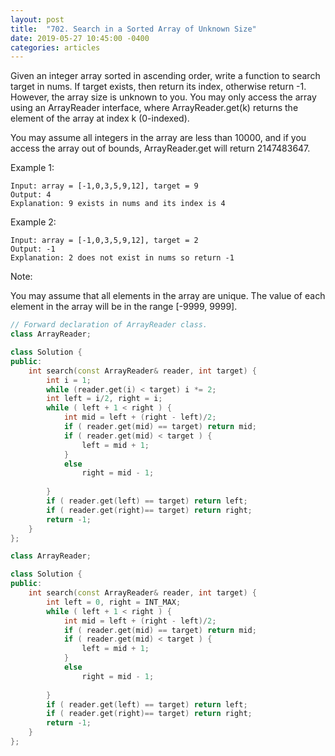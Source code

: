 ```yaml
---
layout: post
title:  "702. Search in a Sorted Array of Unknown Size"
date: 2019-05-27 10:45:00 -0400
categories: articles
---
```

Given an integer array sorted in ascending order, write a function to search target in nums.  If target exists, then return its index, otherwise return -1. However, the array size is unknown to you. You may only access the array using an ArrayReader interface, where ArrayReader.get(k) returns the element of the array at index k (0-indexed).

You may assume all integers in the array are less than 10000, and if you access the array out of bounds, ArrayReader.get will return 2147483647.

Example 1:
```
Input: array = [-1,0,3,5,9,12], target = 9
Output: 4
Explanation: 9 exists in nums and its index is 4
```
Example 2:
```
Input: array = [-1,0,3,5,9,12], target = 2
Output: -1
Explanation: 2 does not exist in nums so return -1
```
Note:

You may assume that all elements in the array are unique.
The value of each element in the array will be in the range [-9999, 9999].
```c++
// Forward declaration of ArrayReader class.
class ArrayReader;

class Solution {
public:
    int search(const ArrayReader& reader, int target) {
        int i = 1;
        while (reader.get(i) < target) i *= 2;
        int left = i/2, right = i;
        while ( left + 1 < right ) {
            int mid = left + (right - left)/2;
            if ( reader.get(mid) == target) return mid;
            if ( reader.get(mid) < target ) {
                left = mid + 1;
            }
            else
                right = mid - 1;
            
        }
        if ( reader.get(left) == target) return left;
        if ( reader.get(right)== target) return right;
        return -1;
    }
};
```
```c++
class ArrayReader;

class Solution {
public:
    int search(const ArrayReader& reader, int target) {
        int left = 0, right = INT_MAX;
        while ( left + 1 < right ) {
            int mid = left + (right - left)/2;
            if ( reader.get(mid) == target) return mid;
            if ( reader.get(mid) < target ) {
                left = mid + 1;
            }
            else
                right = mid - 1;
            
        }
        if ( reader.get(left) == target) return left;
        if ( reader.get(right)== target) return right;
        return -1;
    }
};
```